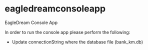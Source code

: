 # eagledreamconsoleapp
EagleDream Console App

In order to run the console app please perform the following:
- Update connectionString where the database file (bank_km.db)
